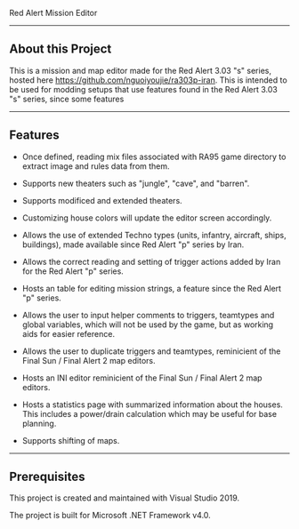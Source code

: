 Red Alert Mission Editor

--------------------------------------------------------------------
## About this Project

This is a mission and map editor made for the Red Alert 3.03 "s" series, hosted here https://github.com/nguoiyoujie/ra303p-iran. This is intended to be used for modding setups that use features found in the Red Alert 3.03 "s" series, since some features

--------------------------------------------------------------------
## Features

 - Once defined, reading mix files associated with RA95 game directory to extract image and rules data from them.

 - Supports new theaters such as "jungle", "cave", and "barren".
 
 - Supports modificed and extended theaters.

 - Customizing house colors will update the editor screen accordingly.

 - Allows the use of extended Techno types (units, infantry, aircraft, ships, buildings), made available since Red Alert "p" series by Iran.
 
 - Allows the correct reading and setting of trigger actions added by Iran for the Red Alert "p" series.
 
 - Hosts an table for editing mission strings, a feature since the Red Alert "p" series.
 
 - Allows the user to input helper comments to triggers, teamtypes and global variables, which will not be used by the game, but as working aids for easier reference.
 
 - Allows the user to duplicate triggers and teamtypes, reminicient of the Final Sun / Final Alert 2 map editors.
 
 - Hosts an INI editor reminicient of the Final Sun / Final Alert 2 map editors.
 
 - Hosts a statistics page with summarized information about the houses. This includes a power/drain calculation which may be useful for base planning.
 
 - Supports shifting of maps.

--------------------------------------------------------------------

## Prerequisites

This project is created and maintained with Visual Studio 2019.

The project is built for Microsoft .NET Framework v4.0.

